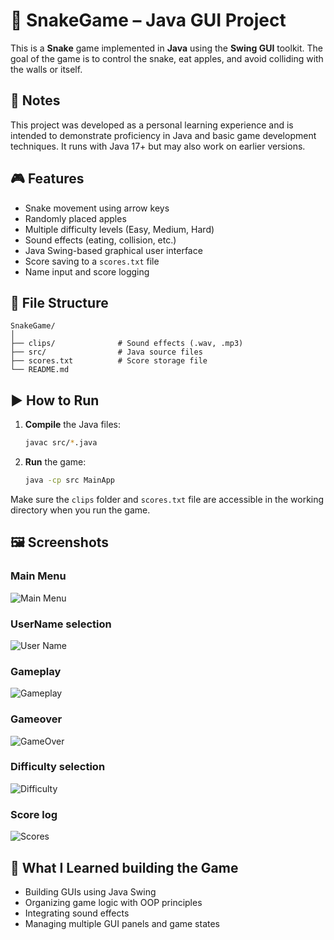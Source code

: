# 🐍 SnakeGame – Java GUI Project

This is a **Snake** game implemented in **Java** using the **Swing GUI** toolkit. The goal of the game is to control the snake, eat apples, and avoid colliding with the walls or itself.

## 📌 Notes

This project was developed as a personal learning experience and is intended to demonstrate proficiency in Java and basic game development techniques. It runs with Java 17+ but may also work on earlier versions.

## 🎮 Features

- Snake movement using arrow keys
- Randomly placed apples
- Multiple difficulty levels (Easy, Medium, Hard)
- Sound effects (eating, collision, etc.)
- Java Swing-based graphical user interface
- Score saving to a `scores.txt` file
- Name input and score logging

## 📁 File Structure

```
SnakeGame/
│
├── clips/              # Sound effects (.wav, .mp3)
├── src/                # Java source files
├── scores.txt          # Score storage file
└── README.md
```

## ▶️ How to Run

1. **Compile** the Java files:

   ```bash
   javac src/*.java
   ```

2. **Run** the game:
   ```bash
   java -cp src MainApp
   ```

Make sure the `clips` folder and `scores.txt` file are accessible in the working directory when you run the game.

## 🖼️ Screenshots

### Main Menu

![Main Menu](screenshots/main_menu.png)

### UserName selection

![User Name](screenshots/name_panel.png)

### Gameplay

![Gameplay](screenshots/game.png)

### Gameover

![GameOver](screenshots/game_over.png)

### Difficulty selection

![Difficulty](screenshots/difficulty.png)

### Score log

![Scores](screenshots/scores.png)

## 🧠 What I Learned building the Game

- Building GUIs using Java Swing
- Organizing game logic with OOP principles
- Integrating sound effects
- Managing multiple GUI panels and game states
